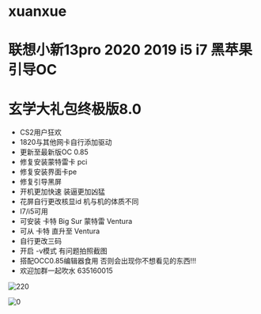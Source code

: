 # xuanxue
# 联想小新13pro  2020 2019  i5 i7 黑苹果引导OC
# 玄学大礼包终极版8.0
* CS2用户狂欢
* 1820与其他网卡自行添加驱动
* 更新至最新版OC 0.85
* 修复安装蒙特雷卡 pci
* 修复安装界面卡pe
* 修复引导黑屏
* 开机更加快速 装逼更加凶猛
* 花屏自行更改核显id 机与机的体质不同
* I7/i5可用
* 可安装 卡特 Big Sur 蒙特雷 Ventura
* 可从 卡特 直升至 Ventura
* 自行更改三码 
* 开启 -v模式 有问题拍照截图
* 搭配OCC0.85编辑器食用 否则会出现你不想看见的东西!!!
* 欢迎加群一起吹水 635160015

![220](https://user-images.githubusercontent.com/89823575/199210540-47d37503-5891-4e92-bff5-4f59195d0551.jpeg)


![0](https://user-images.githubusercontent.com/89823575/199192486-d54c3d99-73dc-4993-bedf-1a0cbc6b12d1.jpg)
